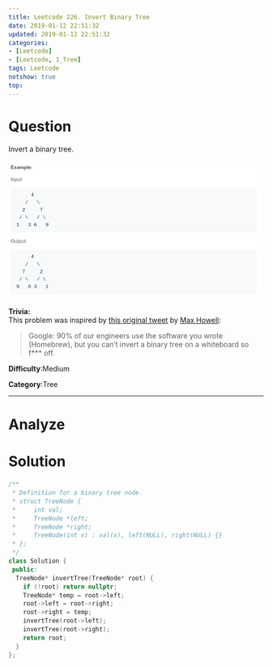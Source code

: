 ```yaml
---
title: Leetcode 226. Invert Binary Tree
date: 2019-01-12 22:51:32
updated: 2019-01-12 22:51:32
categories: 
- [Leetcode]
- [Leetcode, 1_Tree]
tags: Leetcode
notshow: true
top:
---
```


# Question

Invert a binary tree.

![](/images/in-post/2019-01-12-Leetcode-226-Invert-Binary-Tree/2019-01-12-22-53-14.png)


**Trivia:**  
This problem was inspired by  [this original tweet](https://twitter.com/mxcl/status/608682016205344768)  by  [Max Howell](https://twitter.com/mxcl):

> Google: 90% of our engineers use the software you wrote (Homebrew), but you can’t invert a binary tree on a whiteboard so f*** off.

**Difficulty**:Medium

**Category**:Tree

<!-- more -->

------------

# Analyze

# Solution

```cpp
/**
 * Definition for a binary tree node.
 * struct TreeNode {
 *     int val;
 *     TreeNode *left;
 *     TreeNode *right;
 *     TreeNode(int x) : val(x), left(NULL), right(NULL) {}
 * };
 */
class Solution {
 public:
  TreeNode* invertTree(TreeNode* root) {
    if (!root) return nullptr;
    TreeNode* temp = root->left;
    root->left = root->right;
    root->right = temp;
    invertTree(root->left);
    invertTree(root->right);
    return root;
  }
};

```


